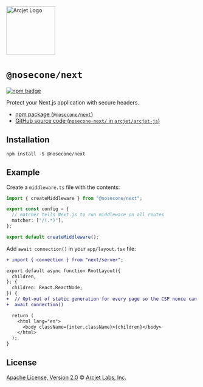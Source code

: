 <a href="https://nosecone.com" target="_arcjet-home">
  <picture>
    <source media="(prefers-color-scheme: dark)" srcset="https://arcjet.com/logo/arcjet-dark-lockup-voyage-horizontal.svg">
    <img src="https://arcjet.com/logo/arcjet-light-lockup-voyage-horizontal.svg" alt="Arcjet Logo" height="128" width="auto">
  </picture>
</a>

# `@nosecone/next`

<p>
  <a href="https://www.npmjs.com/package/@nosecone/next">
    <picture>
      <source media="(prefers-color-scheme: dark)" srcset="https://img.shields.io/npm/v/%40nosecone%2Fnext?style=flat-square&label=%E2%9C%A6Aj&labelColor=000000&color=5C5866">
      <img alt="npm badge" src="https://img.shields.io/npm/v/%40nosecone%2Fnext?style=flat-square&label=%E2%9C%A6Aj&labelColor=ECE6F0&color=ECE6F0">
    </picture>
  </a>
</p>

Protect your Next.js application with secure headers.

- [npm package (`@nosecone/next`)](https://www.npmjs.com/package/@nosecone/next)
- [GitHub source code (`nosecone-next/` in `arcjet/arcjet-js`)](https://github.com/arcjet/arcjet-js/tree/main/nosecone-next)

## Installation

```shell
npm install -S @nosecone/next
```

## Example

Create a `middleware.ts` file with the contents:

```ts
import { createMiddleware } from "@nosecone/next";

export const config = {
  // matcher tells Next.js to run middleware on all routes
  matcher: ["/(.*)"],
};

export default createMiddleware();
```

Add `await connection()` in your `app/layout.tsx` file:

```diff
+ import { connection } from "next/server";

export default async function RootLayout({
  children,
}: {
  children: React.ReactNode;
}) {
+  // Opt-out of static generation for every page so the CSP nonce can be applied
+  await connection()

  return (
    <html lang="en">
      <body className={inter.className}>{children}</body>
    </html>
  );
}
```

## License

[Apache License, Version 2.0][apache-license] © [Arcjet Labs, Inc.][arcjet]

[apache-license]: http://www.apache.org/licenses/LICENSE-2.0
[arcjet]: https://arcjet.com
